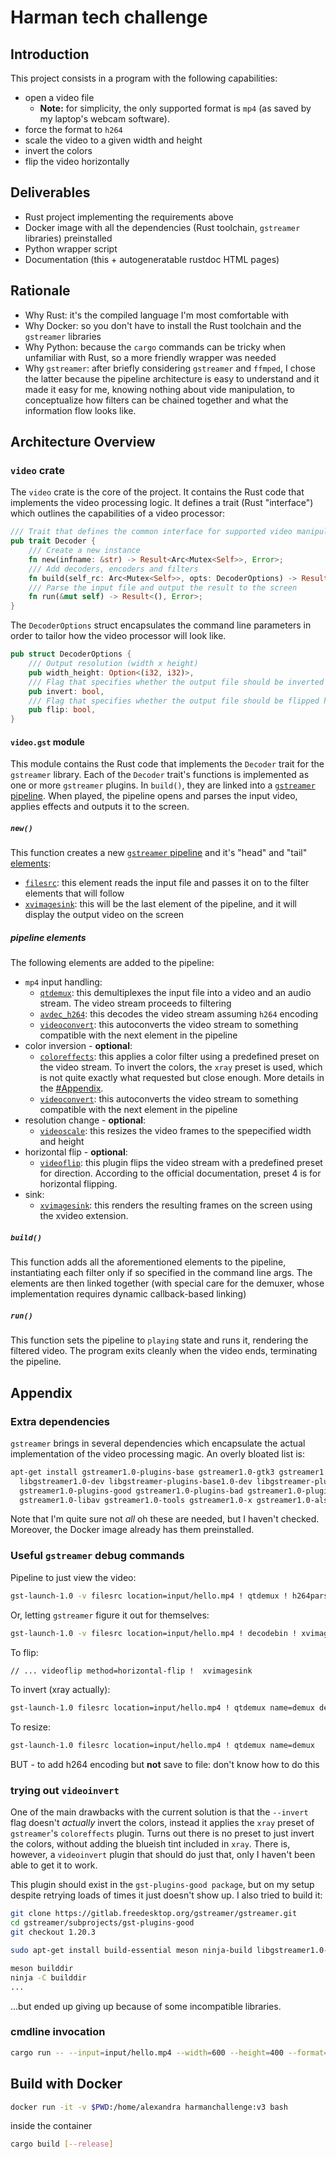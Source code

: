 # Harman tech challenge

## Introduction

This project consists in a program with the following capabilities:

- open a video file
  - **Note:** for simplicity, the only supported format is `mp4` (as saved by my laptop's webcam software).
- force the format to `h264`
- scale the video to a given width and height
- invert the colors
- flip the video horizontally

## Deliverables

- Rust project implementing the requirements above
- Docker image with all the dependencies (Rust toolchain, `gstreamer` libraries) preinstalled
- Python wrapper script
- Documentation (this + autogeneratable rustdoc HTML pages)

## Rationale

- Why Rust: it's the compiled language I'm most comfortable with
- Why Docker: so you don't have to install the Rust toolchain and the `gstreamer` libraries
- Why Python: because the `cargo` commands can be tricky when unfamiliar with Rust, so a more friendly wrapper was needed
- Why `gstreamer`: after briefly considering `gstreamer` and `ffmped`, I chose the latter because the pipeline
  architecture is easy to understand and it made it easy for me, knowing nothing about vide manipulation, to
  conceptualize how filters can be chained together and what the information flow looks like.

## Architecture Overview

### `video` crate

The `video` crate is the core of the project. It contains the Rust code that implements the video processing logic.
It defines a trait (Rust "interface") which outlines the capabilities of a video processor:

```rust
/// Trait that defines the common interface for supported video manipulator structs
pub trait Decoder {
    /// Create a new instance
    fn new(infname: &str) -> Result<Arc<Mutex<Self>>, Error>;
    /// Add decoders, encoders and filters
    fn build(self_rc: Arc<Mutex<Self>>, opts: DecoderOptions) -> Result<(), Error>;
    /// Parse the input file and output the result to the screen
    fn run(&mut self) -> Result<(), Error>;
}
```

The `DecoderOptions` struct encapsulates the command line parameters in order to tailor how the video processor
will look like.

```rust
pub struct DecoderOptions {
    /// Output resolution (width x height)
    pub width_height: Option<(i32, i32)>,
    /// Flag that specifies whether the output file should be inverted
    pub invert: bool,
    /// Flag that specifies whether the output file should be flipped horizontally
    pub flip: bool,
}
```

#### `video.gst` module

This module contains the Rust code that implements the `Decoder` trait for the `gstreamer` library.
Each of the `Decoder` trait's functions is implemented as one or more `gstreamer` plugins.
In `build()`, they are linked into a [`gstreamer` pipeline](https://gstreamer.freedesktop.org/documentation/application-development/introduction/basics.html?gi-language=c#bins-and-pipelines).
When played, the pipeline opens and parses the input video, applies effects and outputs it to the screen.

##### `new()`

This function creates a new [`gstreamer` pipeline](https://gstreamer.freedesktop.org/documentation/application-development/introduction/basics.html?gi-language=c#bins-and-pipelines) and it's "head" and "tail"
[elements](https://gstreamer.freedesktop.org/documentation/application-development/introduction/basics.html?gi-language=c#elements):

- [`filesrc`](https://gstreamer.freedesktop.org/documentation/coreelements/filesrc.html?gi-language=c#filesrc-page):
  this element reads the input file and passes it on to the filter elements that will follow
- [`xvimagesink`](https://gstreamer.freedesktop.org/documentation/xvimagesink/index.html?gi-language=c#xvimagesink-page):
  this will be the last element of the pipeline, and it will display the output video on the screen

##### pipeline elements

The following elements are added to the pipeline:

- `mp4` input handling:
  - [`qtdemux`](https://gstreamer.freedesktop.org/documentation/qtdemux/index.html?gi-language=c#qtdemux-page):
    this demultiplexes the input file into a video and an audio stream. The video stream proceeds to filtering
  - [`avdec_h264`](https://gstreamer.freedesktop.org/documentation/libav/avdec_h264.html?gi-language=c#avdec_h264-page):
    this decodes the video stream assuming `h264` encoding
  - [`videoconvert`](https://gstreamer.freedesktop.org/documentation/videoconvert/index.html?gi-language=c#videoconvert-page):
    this autoconverts the video stream to something compatible with the next element in the pipeline
- color inversion - **optional**:
  - [`coloreffects`](https://gstreamer.freedesktop.org/documentation/coloreffects/index.html?gi-language=c#coloreffects-page):
    this applies a color filter using a predefined preset on the video stream. To invert the colors, the `xray` preset is used, which is not quite exactly what requested but close enough. More details in the [#Appendix](#Appendix).
  - [`videoconvert`](https://gstreamer.freedesktop.org/documentation/videoconvert/index.html?gi-language=c#videoconvert-page):
    this autoconverts the video stream to something compatible with the next element in the pipeline
- resolution change - **optional**:
  - [`videoscale`](https://gstreamer.freedesktop.org/documentation/videoconvertscale/videoscale.html?gi-language=c#videoscale-page):
    this resizes the video frames to the spepecified width and height
- horizontal flip - **optional**:
  - [`videoflip`](https://gstreamer.freedesktop.org/documentation/videofilter/videoflip.html?gi-language=c):
    this plugin flips the video stream with a predefined preset for direction. According to the official documentation,
    preset 4 is for horizontal flipping.
- sink:
  - [`xvimagesink`](https://gstreamer.freedesktop.org/documentation/xvimagesink/index.html?gi-language=c#xvimagesink-page):
    this renders the resulting frames on the screen using the xvideo extension.

##### `build()`

This function adds all the aforementioned elements to the pipeline, instantiating each filter only
if so specified in the command line args. The elements are then linked together (with special care for
the demuxer, whose implementation requires dynamic callback-based linking)

##### `run()`

This function sets the pipeline to `playing` state and runs it, rendering the filtered video.
The program exits cleanly when the video ends, terminating the pipeline.

## Appendix

### Extra dependencies

`gstreamer` brings in several dependencies which encapsulate the actual implementation of the
video processing magic.
An overly bloated list is:

```bash
apt-get install gstreamer1.0-plugins-base gstreamer1.0-gtk3 gstreamer1.0-qt5 gstreamer1.0-pulseaudio  \
  libgstreamer1.0-dev libgstreamer-plugins-base1.0-dev libgstreamer-plugins-bad1.0-dev                \
  gstreamer1.0-plugins-good gstreamer1.0-plugins-bad gstreamer1.0-plugins-ugly                        \
  gstreamer1.0-libav gstreamer1.0-tools gstreamer1.0-x gstreamer1.0-alsa gstreamer1.0-gl
```

Note that I'm quite sure not _all_ oh these are needed, but I haven't checked.
Moreover, the Docker image already has them preinstalled.

### Useful `gstreamer` debug commands

Pipeline to just view the video:

```bash
gst-launch-1.0 -v filesrc location=input/hello.mp4 ! qtdemux ! h264parse ! avdec_h264 ! videoconvert ! xvimagesink
```

Or, letting `gstreamer` figure it out for themselves:

```bash
gst-launch-1.0 -v filesrc location=input/hello.mp4 ! decodebin ! xvimagesink
```

To flip:

```bash
// ... videoflip method=horizontal-flip !  xvimagesink
```

To invert (xray actually):

```bash
gst-launch-1.0 filesrc location=input/hello.mp4 ! qtdemux name=demux demux.video_0 ! avdec_h264 ! videoconvert ! coloreffects preset=3 ! videoconvert ! videoflip method=horizontal-flip ! xvimagesink
```

To resize:

```bash
gst-launch-1.0 filesrc location=input/hello.mp4 ! qtdemux name=demux   demux.video_0 ! avdec_h264 ! videoconvert ! coloreffects preset=3 ! videoconvert ! videoscale ! video/x-raw,width=600,height=400 ! videoflip method=horizontal-flip ! xvimagesink
```

BUT - to add h264 encoding but **not** save to file: don't know how to do this

### trying out `videoinvert`

One of the main drawbacks with the current solution is that the `--invert` flag doesn't _actually_ invert
the colors, instead it applies the `xray` preset of `gstreamer`'s `coloreffects` plugin.
Turns out there is no preset to just invert the colors, without adding the blueish tint included in `xray`.
There is, however, a `videoinvert` plugin that should do just that, only I haven't been able to get it to work.

This plugin should exist in the `gst-plugins-good package`, but on my setup despite retrying loads of times
it just doesn't show up. I also tried to build it:

```bash
git clone https://gitlab.freedesktop.org/gstreamer/gstreamer.git
cd gstreamer/subprojects/gst-plugins-good
git checkout 1.20.3

sudo apt-get install build-essential meson ninja-build libgstreamer1.0-dev libgstreamer-plugins-base1.0-dev

meson builddir
ninja -C builddir
...
```

...but ended up giving up because of some incompatible libraries.

### cmdline invocation

```bash
cargo run -- --input=input/hello.mp4 --width=600 --height=400 --format=h264 --flip --invert
```

## Build with Docker

```bash
docker run -it -v $PWD:/home/alexandra harmanchallenge:v3 bash
```

inside the container

```bash
cargo build [--release]
```
